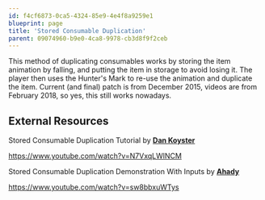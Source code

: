 ```yaml
---
id: f4cf6873-0ca5-4324-85e9-4e4f8a9259e1
blueprint: page
title: 'Stored Consumable Duplication'
parent: 09074960-b9e0-4ca8-9978-cb3d8f9f2ceb
---
```

This method of duplicating consumables works by storing the item animation by falling, and putting the item in storage to avoid losing it.
The player then uses the Hunter's Mark to re-use the animation and duplicate the item.
Current (and final) patch is from December 2015, videos are from February 2018, so yes, this still works nowadays.

## External Resources

Stored Consumable Duplication Tutorial  by [**Dan Koyster**](https://www.youtube.com/channel/UCqnRhA4JdcCzoLxKx_yXs8w)

https://www.youtube.com/watch?v=N7VxqLWlNCM

Stored Consumable Duplication Demonstration With Inputs  by [**Ahady**](https://www.twitch.tv/ahady)

https://www.youtube.com/watch?v=sw8bbxuWTys
